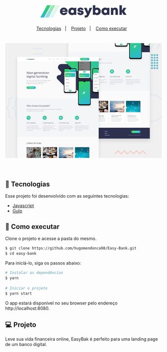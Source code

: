
<h1 align="center">
    <img alt="Letmeask" src=".github/logo.svg" />
</h1>

<p align="center">
  <a href="#-tecnologias">Tecnologias</a>&nbsp;&nbsp;&nbsp;|&nbsp;&nbsp;&nbsp;
  <a href="#-projeto">Projeto</a>&nbsp;&nbsp;&nbsp;|&nbsp;&nbsp;&nbsp;
  <a href="#-como-executar">Como executar</a>&nbsp;&nbsp;&nbsp;
</p>

<h1 align="center">
    <img alt="Letmeask" src=".github/desktop.jpg" />
</h1>

<br>

## 🧪 Tecnologias

Esse projeto foi desenvolvido com as seguintes tecnologias:

- [Javascript](https://github.com/airbnb/javascript)
- [Gulp](https://github.com/gulpjs/gulp)

## 🚀 Como executar

Clone o projeto e acesse a pasta do mesmo.

```bash
$ git clone https://github.com/hugomendonca98/Easy-Bank.git
$ cd easy-bank
```

Para iniciá-lo, siga os passos abaixo:
```bash
# Instalar as dependências
$ yarn

# Iniciar o projeto
$ yarn start
```
O app estará disponível no seu browser pelo endereço http://localhost:8080.

## 💻 Projeto

Leve sua vida financeira online, EasyBak é perfeito para uma landing page de um banco digital. 


